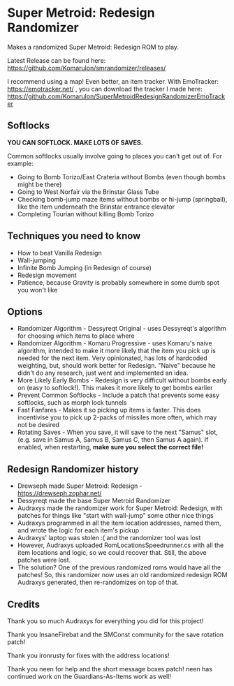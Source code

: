# Super Metroid: Redesign Randomizer

Makes a randomized Super Metroid: Redesign ROM to play. 

Latest Release can be found here: https://github.com/Komarulon/smrandomizer/releases/

I recommend using a map! Even better, an item tracker.
With EmoTracker: https://emotracker.net/ , you can download the tracker I made here: https://github.com/Komarulon/SuperMetroidRedesignRandomizerEmoTracker 

## Softlocks

**YOU CAN SOFTLOCK. MAKE LOTS OF SAVES.** 

Common softlocks usually involve going to places you can't get out of. For example:
- Going to Bomb Torizo/East Crateria without Bombs (even though bombs might be there)
- Going to West Norfair via the Brinstar Glass Tube
- Checking bomb-jump maze items without bombs or hi-jump (springball), like the item underneath the Brinstar entrance elevator
- Completing Tourian without killing Bomb Torizo


## Techniques you need to know
- How to beat Vanilla Redesign
- Wall-jumping
- Infinite Bomb Jumping (in Redesign of course)
- Redesign movement
- Patience, because Gravity is probably somewhere in some dumb spot you won't like

## Options
- Randomizer Algorithm - Dessyreqt Original - uses Dessyreqt's algorithm for choosing which items to place where
- Randomizer Algorithm - Komaru Progressive - uses Komaru's naive algorithm, intended to make it more likely that the item you pick up is needed for the next item. Very opinionated, has lots of hardcoded weighting, but, should work better for Redesign. "Naive" because he didn't do any research, just went and implemented an idea.
- More Likely Early Bombs - Redesign is very difficult without bombs early on (easy to softlock!). This makes it more likely to get bombs earlier
- Prevent Common Softlocks - Include a patch that prevents some easy softlocks, such as morph lock tunnels
- Fast Fanfares - Makes it so picking up items is faster. This does incentivise you to pick up 2-packs of missiles more often, which may not be desired
- Rotating Saves - When you save, it will save to the next "Samus" slot, (e.g. save in Samus A, Samus B, Samus C, then Samus A again). If enabled, when restarting, **make sure you select the correct file!** 

## Redesign Randomizer history
- Drewseph made Super Metroid: Redesign - https://drewseph.zophar.net/
- Dessyreqt made the base Super Metroid Randomizer
- Audraxys made the randomizer work for Super Metroid: Redesign, with patches for things like "start with wall-jump" some other nice things
- Audraxys programmed in all the item location addresses, named them, and wrote the logic for each item's pickup
- Audraxys' laptop was stolen :( and the randomizer tool was lost
- However, Audraxys uploaded RomLocationsSpeedrunner.cs with all the item locations and logic, so we could recover that. Still, the above patches were lost.
- The solution? One of the previous randomized roms would have all the patches! So, this randomizer now uses an old randomized redesign ROM Audraxys generated, then re-randomizes on top of that.

## Credits

Thank you so much Audraxys for everything you did for this project!

Thank you InsaneFirebat and the SMConst community for the save rotation patch!

Thank you ironrusty for fixes with the address locations!

Thank you neen for help and the short message boxes patch! neen has continued work on the Guardians-As-Items work as well!

